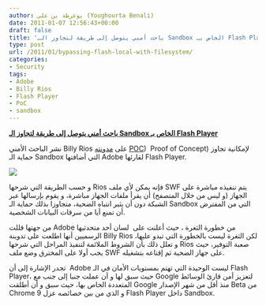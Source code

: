 ```yaml
---
author: يوغرطة بن علي (Youghourta Benali)
date: 2011-01-07 12:56:43+00:00
draft: false
title: 'باحث أمني يتوصل إلى طريقة لتجاوز الـ Sandbox الخاص بـ Flash Player '
type: post
url: /2011/01/bypassing-flash-local-with-filesystem/
categories:
- Security
tags:
- Adobe
- Billy Rios
- Flash Player
- PoC
- sandbox
---
```


**[باحث أمني يتوصل إلى طريقة لتجاوز الـ Sandbox الخاص بـ Flash Player](https://www.it-scoop.com/2011/01/bypassing-flash-local-with-filesystem)**




نشر الباحث الأمني Billy Rios على [مدونته](http://xs-sniper.com/blog/2011/01/04/bypassing-flash%E2%80%99s-local-with-filesystem-sandbox/) [POC](http://en.wikipedia.org/wiki/Proof_of_concept))  Proof of Concept) لإمكانية تجاوز حماية الـ Sandbox التي أضافتها Adobe لقارئها Flash Player.




[![](https://www.it-scoop.com/wp-content/uploads/2010/06/Adobe-Flash-Vulnerability.jpg)
](https://www.it-scoop.com/2011/01/bypassing-flash-local-with-filesystem)


و حسب الطريقة التي شرحها Rios فإنه يمكن لأي ملف SWF يتم تنفيذه مباشرة على الجهاز (و ليس من خلال المتصفح) أن يقرأ ملفات الجهاز مباشرة، و يقوم بإرسالها عبر الشبكة دون أن يثير انتباه الضحية، متجاوزا بذلك حماية الـ Sandbox التي من المفترض أن تمنع أيا من سرقات البيانات الشخصية.

من جهتها قللت Adobe من خطورة الثغرة ، حيث أعلنت على  لسان أحد متحدثيها الرسميين أنها اطلعت على تدوينة Billy Rios لكن الثغرة ليست بالخطورة التي تبدو عليها، و تعلل ذلك بأن الشروط الملائمة لتنفيذ المراحل التي شرحها Rios صعبة التوفير، حيث يجب أولا على المخترق وضع ملف SWF على جهاز الضحية ثم إقناعه بتشغيله.

تجدر الإشارة إلى أن  Adobe ليست الوحيدة التي تهتم بمستويات الأمان في الـ Flash Player، حيث سبق لها و أن عملت جنبا إلى جنب مع Google لتعزيز أمن قارئ الوسائط المتعددة الخاص بها، حيث سبق و أن أطلقت Google منذ أقل من شهر الإصدار Beta من Chrome 9 و الذي من بين خصائصه عزل Flash Player داخل Sandbox.
